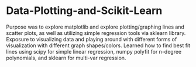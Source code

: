 # Data-Plotting-and-Scikit-Learn

Purpose was to explore matplotlib and explore plotting/graphing lines and scatter plots, as well as utilizing simple regression tools via sklearn library. Exposure to visualizing data and playing around with different forms of visualization with different graph shapes/colors. Learned how to find best fit lines using scipy for simple linear regression, numpy polyfit for n-degree polynomials, and sklearn for multi-var regression. 
